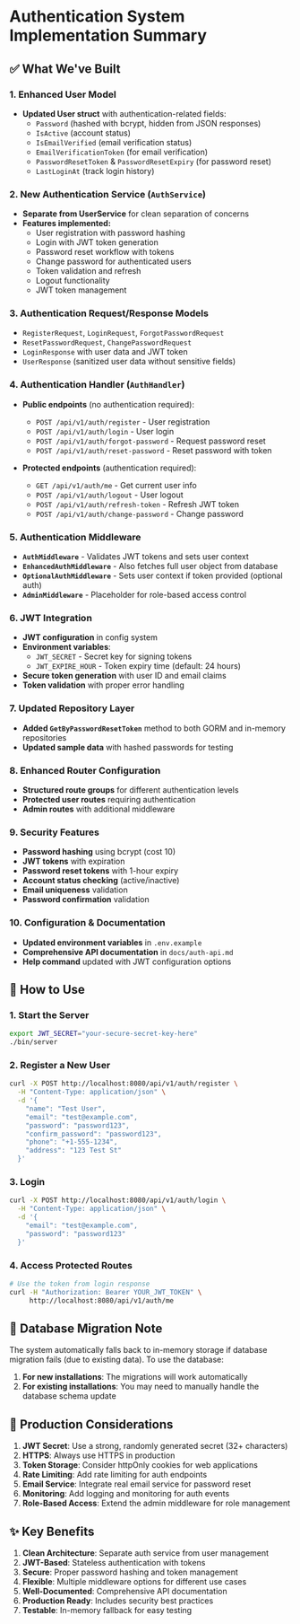 # Authentication System Implementation Summary

## ✅ What We've Built

### 1. Enhanced User Model

- **Updated User struct** with authentication-related fields:
  - `Password` (hashed with bcrypt, hidden from JSON responses)
  - `IsActive` (account status)
  - `IsEmailVerified` (email verification status)
  - `EmailVerificationToken` (for email verification)
  - `PasswordResetToken` & `PasswordResetExpiry` (for password reset)
  - `LastLoginAt` (track login history)

### 2. New Authentication Service (`AuthService`)

- **Separate from UserService** for clean separation of concerns
- **Features implemented:**
  - User registration with password hashing
  - Login with JWT token generation
  - Password reset workflow with tokens
  - Change password for authenticated users
  - Token validation and refresh
  - Logout functionality
  - JWT token management

### 3. Authentication Request/Response Models

- `RegisterRequest`, `LoginRequest`, `ForgotPasswordRequest`
- `ResetPasswordRequest`, `ChangePasswordRequest`
- `LoginResponse` with user data and JWT token
- `UserResponse` (sanitized user data without sensitive fields)

### 4. Authentication Handler (`AuthHandler`)

- **Public endpoints** (no authentication required):

  - `POST /api/v1/auth/register` - User registration
  - `POST /api/v1/auth/login` - User login
  - `POST /api/v1/auth/forgot-password` - Request password reset
  - `POST /api/v1/auth/reset-password` - Reset password with token

- **Protected endpoints** (authentication required):
  - `GET /api/v1/auth/me` - Get current user info
  - `POST /api/v1/auth/logout` - User logout
  - `POST /api/v1/auth/refresh-token` - Refresh JWT token
  - `POST /api/v1/auth/change-password` - Change password

### 5. Authentication Middleware

- **`AuthMiddleware`** - Validates JWT tokens and sets user context
- **`EnhancedAuthMiddleware`** - Also fetches full user object from database
- **`OptionalAuthMiddleware`** - Sets user context if token provided (optional auth)
- **`AdminMiddleware`** - Placeholder for role-based access control

### 6. JWT Integration

- **JWT configuration** in config system
- **Environment variables**:
  - `JWT_SECRET` - Secret key for signing tokens
  - `JWT_EXPIRE_HOUR` - Token expiry time (default: 24 hours)
- **Secure token generation** with user ID and email claims
- **Token validation** with proper error handling

### 7. Updated Repository Layer

- **Added `GetByPasswordResetToken`** method to both GORM and in-memory repositories
- **Updated sample data** with hashed passwords for testing

### 8. Enhanced Router Configuration

- **Structured route groups** for different authentication levels
- **Protected user routes** requiring authentication
- **Admin routes** with additional middleware

### 9. Security Features

- **Password hashing** using bcrypt (cost 10)
- **JWT tokens** with expiration
- **Password reset tokens** with 1-hour expiry
- **Account status checking** (active/inactive)
- **Email uniqueness** validation
- **Password confirmation** validation

### 10. Configuration & Documentation

- **Updated environment variables** in `.env.example`
- **Comprehensive API documentation** in `docs/auth-api.md`
- **Help command** updated with JWT configuration options

## 🚀 How to Use

### 1. Start the Server

```bash
export JWT_SECRET="your-secure-secret-key-here"
./bin/server
```

### 2. Register a New User

```bash
curl -X POST http://localhost:8080/api/v1/auth/register \
  -H "Content-Type: application/json" \
  -d '{
    "name": "Test User",
    "email": "test@example.com",
    "password": "password123",
    "confirm_password": "password123",
    "phone": "+1-555-1234",
    "address": "123 Test St"
  }'
```

### 3. Login

```bash
curl -X POST http://localhost:8080/api/v1/auth/login \
  -H "Content-Type: application/json" \
  -d '{
    "email": "test@example.com",
    "password": "password123"
  }'
```

### 4. Access Protected Routes

```bash
# Use the token from login response
curl -H "Authorization: Bearer YOUR_JWT_TOKEN" \
     http://localhost:8080/api/v1/auth/me
```

## 🔧 Database Migration Note

The system automatically falls back to in-memory storage if database migration fails (due to existing data). To use the database:

1. **For new installations**: The migrations will work automatically
2. **For existing installations**: You may need to manually handle the database schema update

## 🔐 Production Considerations

1. **JWT Secret**: Use a strong, randomly generated secret (32+ characters)
2. **HTTPS**: Always use HTTPS in production
3. **Token Storage**: Consider httpOnly cookies for web applications
4. **Rate Limiting**: Add rate limiting for auth endpoints
5. **Email Service**: Integrate real email service for password reset
6. **Monitoring**: Add logging and monitoring for auth events
7. **Role-Based Access**: Extend the admin middleware for role management

## ✨ Key Benefits

1. **Clean Architecture**: Separate auth service from user management
2. **JWT-Based**: Stateless authentication with tokens
3. **Secure**: Proper password hashing and token management
4. **Flexible**: Multiple middleware options for different use cases
5. **Well-Documented**: Comprehensive API documentation
6. **Production Ready**: Includes security best practices
7. **Testable**: In-memory fallback for easy testing
